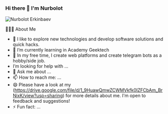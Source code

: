 ### Hi there 👋 I'm Nurbolot


![Nurbolot Erkinbaev](https://user-images.githubusercontent.com/108578199/207243682-11dab3f3-b079-4817-8a75-5279b4273003.png)

👨🏻‍💻  About Me
- 🔭 I like to explore new technologies and develop software solutions and quick hacks.
- 🌱 I’m currently learning in Academy Geektech
- 🤔  In my free time, I create web platforms and create telegram bots as a hobby/side job.
-  I’m looking for help with ...
- 💬 Ask me about ...
- 📫 How to reach me: ...
- 😄 Please have a look at my (https://drive.google.com/file/d/1_9HuawQmwZCWMVkfk0IZFCbAm_BrNixK/view?usp=sharing) for more details about me. I'm open to feedback and suggestions!
- ⚡ Fun fact: ...


